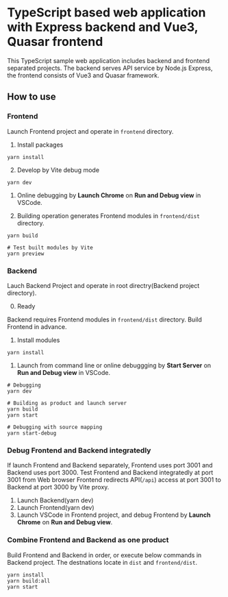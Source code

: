 # TypeScript based web application with Express backend and Vue3, Quasar frontend

This TypeScript sample web application includes backend and frontend separated projects.
The backend serves API service by Node.js Express, the frontend consists of Vue3 and Quasar framework.

## How to use

### Frontend

Launch Frontend project and operate in `frontend` directory.

1. Install packages

```
yarn install
```

2. Develop by Vite debug mode

```
yarn dev
```

1. Online debugging by **Launch Chrome** on **Run and Debug view** in VSCode.

2. Building operation generates Frontend modules in `frontend/dist` directory.

```
yarn build

# Test built modules by Vite
yarn preview
```

### Backend

Lauch Backend Project and operate in root directry(Backend project directory).

0. Ready

Backend requires Frontend modules in `frontend/dist` directory.
Build Frontend in advance.

1. Install modules

```
yarn install
```

1. Launch from command line or online debuggging by **Start Server** on **Run and Debug view** in VSCode.

```
# Debugging
yarn dev

# Building as product and launch server
yarn build
yarn start

# Debugging with source mapping
yarn start-debug
```

### Debug Frontend and Backend integratedly

If launch Frontend and Backend separately, Frontend uses port 3001 and Backend uses port 3000.
Test Frontend and Backend integratedly at port 3001 from Web browser
Frontend redirects API(`/api`) access at port 3001 to Backend at port 3000 by Vite proxy.

1. Launch Backend(yarn dev)
2. Launch Frontend(yarn dev)
3. Launch VSCode in Frontend project, and debug Frontend by **Launch Chrome** on **Run and Debug view**.

### Combine Frontend and Backend as one product

Build Frontend and Backend in order, or execute below commands in Backend project.
The destnations locate in `dist` and `frontend/dist`.

```
yarn install
yarn build:all
yarn start
```
